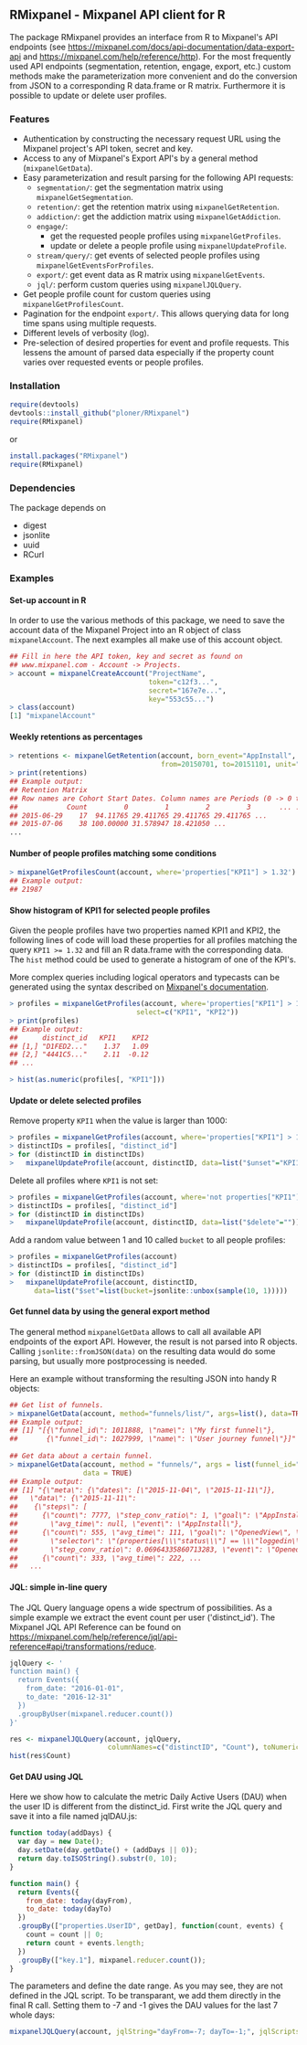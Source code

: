 ## RMixpanel - Mixpanel API client for R


The package RMixpanel provides an interface from R to Mixpanel's API endpoints 
(see https://mixpanel.com/docs/api-documentation/data-export-api and https://mixpanel.com/help/reference/http). 
For the most frequently used API endpoints (segmentation, retention, engage, export, etc.) custom methods 
make the parameterization more convenient and do the conversion from JSON to a corresponding R data.frame or R matrix. Furthermore it is possible to update or delete user profiles.

### Features

- Authentication by constructing the necessary request URL using the Mixpanel project's API token, secret and key.
- Access to any of Mixpanel's Export API's by a general method (`mixpanelGetData`).
- Easy parameterization and result parsing for the following API requests:
  - `segmentation/`: get the segmentation matrix using `mixpanelGetSegmentation`. 
  - `retention/`: get the retention matrix using `mixpanelGetRetention`.
  - `addiction/`: get the addiction matrix using `mixpanelGetAddiction`.
  - `engage/`: 
    - get the requested people profiles using `mixpanelGetProfiles`.
    - update or delete a people profile using `mixpanelUpdateProfile`.
  - `stream/query/`: get events of selected people profiles using `mixpanelGetEventsForProfiles`.
  - `export/`: get event data as R matrix using `mixpanelGetEvents`.
  - `jql/`: perform custom queries using `mixpanelJQLQuery`.
- Get people profile count for custom queries using `mixpanelGetProfilesCount`. 
- Pagination for the endpoint `export/`. This allows querying data for long time spans using multiple requests.  
- Different levels of verbosity (log).
- Pre-selection of desired properties for event and profile requests. This lessens the amount of parsed data especially 
if the property count varies over requested events or people profiles. 

### Installation

``` r
require(devtools)
devtools::install_github("ploner/RMixpanel")
require(RMixpanel)
```

or

``` r
install.packages("RMixpanel")
require(RMixpanel)
```

### Dependencies

The package depends on
- digest
- jsonlite
- uuid
- RCurl 


### Examples

#### Set-up account in R

In order to use the various methods of this package, we need to save the account data of the Mixpanel Project into an R object of class `mixpanelAccount`. The next examples all make use of this account object. 

``` r
## Fill in here the API token, key and secret as found on 
## www.mixpanel.com - Account -> Projects. 
> account = mixpanelCreateAccount("ProjectName",
                                  token="c12f3...",
                                  secret="167e7e...", 
                                  key="553c55...")
> class(account)
[1] "mixpanelAccount"
```

#### Weekly retentions as percentages

``` r
> retentions <- mixpanelGetRetention(account, born_event="AppInstall", event="WatchedItem", 
                                     from=20150701, to=20151101, unit="week")
> print(retentions)
## Example output:
## Retention Matrix
## Row names are Cohort Start Dates. Column names are Periods (0 -> 0 to 1 units)
##            Count         0         1         2         3       ... ...
## 2015-06-29    17  94.11765 29.411765 29.411765 29.411765 ...
## 2015-07-06    38 100.00000 31.578947 18.421050 ...       
...
```

#### Number of people profiles matching some conditions

``` r
> mixpanelGetProfilesCount(account, where='properties["KPI1"] > 1.32')
## Example output:
## 21987   
```

#### Show histogram of KPI1 for selected people profiles 

Given the people profiles have two properties named KPI1 and KPI2, the following lines of code will load these properties for all profiles matching the query `KPI1 >= 1.32` and fill an R data.frame with the corresponding data. The `hist` method could be used to generate a histogram of one of the KPI's. 

More complex queries including logical operators and typecasts can be generated using the syntax described on [Mixpanel's documentation](https://mixpanel.com/docs/api-documentation/data-export-api#segmentation-expressions).

``` r
> profiles = mixpanelGetProfiles(account, where='properties["KPI1"] > 1.32', 
                               select=c("KPI1", "KPI2"))
> print(profiles)
## Example output:
##      distinct_id   KPI1    KPI2  
## [1,] "D1FED2..."    1.37   1.09 
## [2,] "4441C5..."    2.11  -0.12
## ...

> hist(as.numeric(profiles[, "KPI1"]))
```


#### Update or delete selected profiles

Remove property `KPI1` when the value is larger than 1000:
``` r
> profiles = mixpanelGetProfiles(account, where='properties["KPI1"] > 1000')
> distinctIDs = profiles[, "distinct_id"]
> for (distinctID in distinctIDs)
>   mixpanelUpdateProfile(account, distinctID, data=list("$unset"="KPI1"))
```

Delete all profiles where `KPI1` is not set:
``` r
> profiles = mixpanelGetProfiles(account, where='not properties["KPI1"]')
> distinctIDs = profiles[, "distinct_id"]
> for (distinctID in distinctIDs)
>   mixpanelUpdateProfile(account, distinctID, data=list("$delete"=""))
```

Add a random value between 1 and 10 called `bucket` to all people profiles:
``` r
> profiles = mixpanelGetProfiles(account)
> distinctIDs = profiles[, "distinct_id"]
> for (distinctID in distinctIDs)
>   mixpanelUpdateProfile(account, distinctID, 
      data=list("$set"=list(bucket=jsonlite::unbox(sample(10, 1)))))
```


#### Get funnel data by using the general export method

The general method `mixpanelGetData` allows to call all available API endpoints of the export API. However, the result is not parsed into R objects. Calling `jsonlite::fromJSON(data)` on the resulting data would do some parsing, but usually more 
postprocessing is needed. 

Here an example without transforming the resulting JSON into handy R objects:

``` r
## Get list of funnels.
> mixpanelGetData(account, method="funnels/list/", args=list(), data=TRUE)
## Example output:
## [1] "[{\"funnel_id\": 1011888, \"name\": \"My first funnel\"}, 
##       {\"funnel_id\": 1027999, \"name\": \"User journey funnel\"}]"
      
## Get data about a certain funnel.
> mixpanelGetData(account, method = "funnels/", args = list(funnel_id="1027999", unit="week"), 
                  data = TRUE)
## Example output:
## [1] "{\"meta\": {\"dates\": [\"2015-11-04\", \"2015-11-11\"]}, 
##   \"data\": {\"2015-11-11\": 
##    {\"steps\": [
##      {\"count\": 7777, \"step_conv_ratio\": 1, \"goal\": \"AppInstall\", \"overall_conv_ratio\":1, 
##        \"avg_time\": null, \"event\": \"AppInstall\"}, 
##      {\"count\": 555, \"avg_time\": 111, \"goal\": \"OpenedView\", \"overall_conv_ratio\": 0.77, 
##        \"selector\": \"(properties[\\\"status\\\"] == \\\"loggedin\\)\", 
##        \"step_conv_ratio\": 0.06964335860713283, \"event\": \"OpenedView\"}, 
##      {\"count\": 333, \"avg_time\": 222, ...
##   ...
```


#### JQL: simple in-line query 

The JQL Query language opens a wide spectrum of possibilities. As a simple example we extract the event count per user ('distinct_id'). The Mixpanel JQL API Reference can be found on https://mixpanel.com/help/reference/jql/api-reference#api/transformations/reduce.   

``` r
jqlQuery <- '
function main() {
  return Events({
    from_date: "2016-01-01",
    to_date: "2016-12-31"
  })
  .groupByUser(mixpanel.reducer.count())
}'

res <- mixpanelJQLQuery(account, jqlQuery,
                        columnNames=c("distinctID", "Count"), toNumeric=2)
hist(res$Count)
```

#### Get DAU using JQL 

Here we show how to calculate the metric Daily Active Users (DAU) when the user ID is different from the distinct_id. First write the JQL query and save it into a file named jqlDAU.js:

``` js
function today(addDays) {
  var day = new Date(); 
  day.setDate(day.getDate() + (addDays || 0));
  return day.toISOString().substr(0, 10);
}

function main() {
  return Events({
    from_date: today(dayFrom),
    to_date: today(dayTo)
  })
  .groupBy(["properties.UserID", getDay], function(count, events) {
    count = count || 0;
    return count + events.length;
  })
  .groupBy(["key.1"], mixpanel.reducer.count());
}
```

The parameters <dayFrom> and <dayTo> define the date range. As you may see, they are not defined in the JQL script. To be transparant, we add them directly in the final R call. Setting them to -7 and -1 gives the DAU values for the last 7 whole days:

``` r
mixpanelJQLQuery(account, jqlString="dayFrom=-7; dayTo=-1;", jqlScripts="jqlDAU.js")
```

